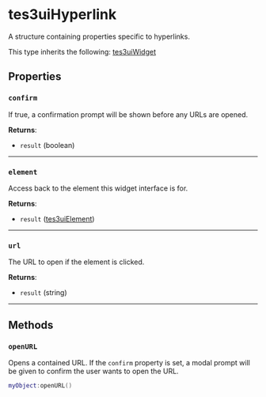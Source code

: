 # tes3uiHyperlink
<div class="search_terms" style="display: none">tes3uihyperlink, hyperlink</div>

<!---
	This file is autogenerated. Do not edit this file manually. Your changes will be ignored.
	More information: https://github.com/MWSE/MWSE/tree/master/docs
-->

A structure containing properties specific to hyperlinks.

This type inherits the following: [tes3uiWidget](../types/tes3uiWidget.md)
## Properties

### `confirm`
<div class="search_terms" style="display: none">confirm</div>

If true, a confirmation prompt will be shown before any URLs are opened.

**Returns**:

* `result` (boolean)

***

### `element`
<div class="search_terms" style="display: none">element</div>

Access back to the element this widget interface is for.

**Returns**:

* `result` ([tes3uiElement](../types/tes3uiElement.md))

***

### `url`
<div class="search_terms" style="display: none">url</div>

The URL to open if the element is clicked.

**Returns**:

* `result` (string)

***

## Methods

### `openURL`
<div class="search_terms" style="display: none">openurl, url</div>

Opens a contained URL. If the `confirm` property is set, a modal prompt will be given to confirm the user wants to open the URL.

```lua
myObject:openURL()
```

